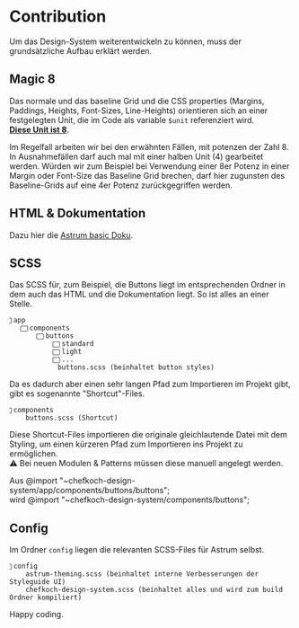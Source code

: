 # Contribution

Um das Design-System weiterentwickeln zu können, muss der grundsätzliche Aufbau erklärt werden.  

## Magic 8

Das normale und das baseline Grid und die CSS properties (Margins, Paddings, Heights, Font-Sizes, Line-Heights) orientieren sich an einer festgelegten Unit, die im Code als variable `$unit` referenziert wird.   
__[Diese Unit ist 8](https://mysticalnumbers.com/number-8/)__.  

Im Regelfall arbeiten wir bei den erwähnten Fällen, mit potenzen der Zahl 8.  
In Ausnahmefällen darf auch mal mit einer halben Unit (4) gearbeitet werden. Würden wir zum Beispiel bei Verwendung einer 8er Potenz in einer Margin oder Font-Size das Baseline Grid brechen, darf hier zugunsten des Baseline-Grids auf eine 4er Potenz zurückgegriffen werden. 

## HTML & Dokumentation

Dazu hier die [Astrum basic Doku](https://github.com/NoDivide/astrum).

## SCSS
    
Das SCSS für, zum Beispiel, die Buttons liegt im entsprechenden Ordner in dem auch das HTML und die Dokumentation liegt. So ist alles an einer Stelle.

    ⃢ app 
        ⃢ components
            ⃢ buttons
                ⃢ standard
                ⃢ light
                ⃢ ...
                buttons.scss (beinhaltet button styles)
       
Da es dadurch aber einen sehr langen Pfad zum Importieren im Projekt gibt, gibt es sogenannte "Shortcut"-Files.

    ⃢ components
        buttons.scss (Shortcut)
        
Diese Shortcut-Files importieren die originale gleichlautende Datei mit dem Styling, um einen kürzeren Pfad zum Importieren ins Projekt zu ermöglichen.  
⚠ Bei neuen Modulen & Patterns müssen diese manuell angelegt werden.

Aus @import "~chefkoch-design-system/app/components/buttons/buttons";  
wird @import "~chefkoch-design-system/components/buttons";

## Config

Im Ordner `config` liegen die relevanten SCSS-Files für Astrum selbst.

    ⃢ config
        astrum-theming.scss (beinhaltet interne Verbesserungen der Styleguide UI)
        chefkoch-design-system.scss (beinhaltet alles und wird zum build Ordner kompiliert)



  
  
Happy coding.
